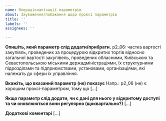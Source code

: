```yaml
---
name: Операціоналізації параметрів
about: Зауваження/побажання щодо проксі параметрів
title: ''
labels: ''
assignees: ''

---
```


**Опишіть, який параметр слід додати/прибрати.**
p2_06: частка вартості закупівль, проведених за процедурою відкритих торгів відносно загальної вартості закупівель, проведених обласними, Київською та Севастопольською міськими держадміністраціями, їх структурними підрозділами та підприємствами, установами, організаціями, які належать до сфери їх управління.

**Вкажіть, що вказаний параметр (не) показує**
Напр.: p2_06 (не) є хорошим проксі-параметром, тому що [...]

**Якщо параметр слід додати, чи є дані для нього у відкритому доступі та чи оновлюються вони регулярно (щоквартально?)**
[...]

**Додаткові коментарі**
[...]